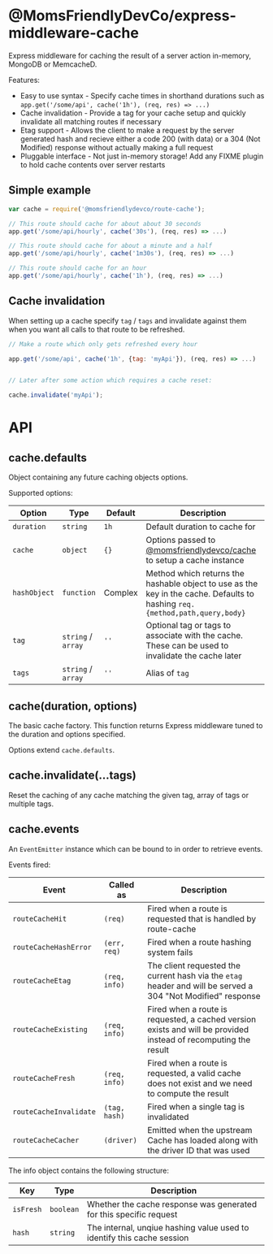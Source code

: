 @MomsFriendlyDevCo/express-middleware-cache
===========================================
Express middleware for caching the result of a server action in-memory, MongoDB or MemcacheD.


Features:

* Easy to use syntax - Specify cache times in shorthand durations such as `app.get('/some/api', cache('1h'), (req, res) => ...)`
* Cache invalidation - Provide a tag for your cache setup and quickly invalidate all matching routes if necessary
* Etag support - Allows the client to make a request by the server generated hash and recieve either a code 200 (with data) or a 304 (Not Modified) response without actually making a full request
* Pluggable interface - Not just in-memory storage! Add any FIXME plugin to hold cache contents over server restarts



Simple example
--------------

```javascript
var cache = require('@momsfriendlydevco/route-cache');

// This route should cache for about about 30 seconds
app.get('/some/api/hourly', cache('30s'), (req, res) => ...)

// This route should cache for about a minute and a half
app.get('/some/api/hourly', cache('1m30s'), (req, res) => ...)

// This route should cache for an hour
app.get('/some/api/hourly', cache('1h'), (req, res) => ...)
```


Cache invalidation
------------------
When setting up a cache specify `tag` / `tags` and invalidate against them when you want all calls to that route to be refreshed.

```javascript
// Make a route which only gets refreshed every hour

app.get('/some/api', cache('1h', {tag: 'myApi'}), (req, res) => ...)


// Later after some action which requires a cache reset:

cache.invalidate('myApi');
```


API
===

cache.defaults
--------------
Object containing any future caching objects options.

Supported options:

| Option       | Type               | Default              | Description                                                                                       |
|--------------|--------------------|----------------------|---------------------------------------------------------------------------------------------------|
| `duration`   | `string`           | `1h`                 | Default duration to cache for                                                                     |
| `cache`      | `object`           | `{}`                 | Options passed to [@momsfriendlydevco/cache](https://github.com/MomsFriendlyDevCo/generic-cache) to setup a cache instance |
| `hashObject` | `function`         | Complex              | Method which returns the hashable object to use as the key in the cache. Defaults to hashing `req.{method,path,query,body}` |
| `tag`        | `string` / `array` | `''`                 | Optional tag or tags to associate with the cache. These can be used to invalidate the cache later |
| `tags`       | `string` / `array` | `''`                 | Alias of `tag`                                                                                    |



cache(duration, options)
------------------------
The basic cache factory. This function returns Express middleware tuned to the duration and options specified.

Options extend `cache.defaults`.


cache.invalidate(...tags)
-------------------------
Reset the caching of any cache matching the given tag, array of tags or multiple tags.


cache.events
------------
An `EventEmitter` instance which can be bound to in order to retrieve events.

Events fired:

| Event                  | Called as     | Description                                                                              |
|------------------------|---------------|------------------------------------------------------------------------------------------|
| `routeCacheHit`        | `(req)`       | Fired when a route is requested that is handled by route-cache                           |
| `routeCacheHashError`  | `(err, req)`  | Fired when a route hashing system fails                                                  |
| `routeCacheEtag`       | `(req, info)` | The client requested the current hash via the `etag` header and will be served a 304 "Not Modified" response |
| `routeCacheExisting`   | `(req, info)` | Fired when a route is requested, a cached version exists and will be provided instead of recomputing the result |
| `routeCacheFresh`      | `(req, info)` | Fired when a route is requested, a valid cache does not exist and we need to compute the result |
| `routeCacheInvalidate` | `(tag, hash)` | Fired when a single tag is invalidated                                                   |
| `routeCacheCacher`     | `(driver)`    | Emitted when the upstream Cache has loaded along with the driver ID that was used        |

The info object contains the following structure:

| Key       | Type      | Description                                                            |
|-----------|-----------|------------------------------------------------------------------------|
| `isFresh` | `boolean` | Whether the cache response was generated for this specific request     |
| `hash`    | `string`  | The internal, unqiue hashing value used to identify this cache session |


